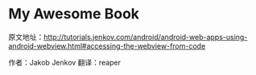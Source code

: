 # My Awesome Book

原文地址：http://tutorials.jenkov.com/android/android-web-apps-using-android-webview.html#accessing-the-webview-from-code

作者：Jakob Jenkov
翻译：reaper
